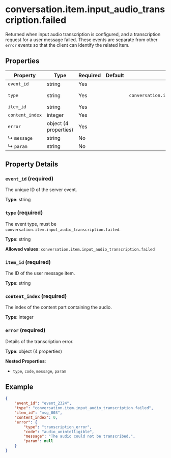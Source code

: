 # conversation.item.input_audio_transcription.failed

Returned when input audio transcription is configured, and a transcription 
request for a user message failed. These events are separate from other 
`error` events so that the client can identify the related Item.


## Properties

| Property | Type | Required | Default | Allowed Values | Description |
| -------- | ---- | -------- | ------- | -------------- | ----------- |
| `event_id` | string | Yes |  |  | The unique ID of the server event. |
| `type` | string | Yes |  | `conversation.item.input_audio_transcription.failed` | The event type, must be <br> `conversation.item.input_audio_transcription.failed`. <br>  |
| `item_id` | string | Yes |  |  | The ID of the user message item. |
| `content_index` | integer | Yes |  |  | The index of the content part containing the audio. |
| `error` | object (4 properties) | Yes |  |  | Details of the transcription error. |
|   ↳ `message` | string | No |  |  | A human-readable error message. |
|   ↳ `param` | string | No |  |  | Parameter related to the error, if any. |

## Property Details

### `event_id` (required)

The unique ID of the server event.

**Type**: string

### `type` (required)

The event type, must be
`conversation.item.input_audio_transcription.failed`.


**Type**: string

**Allowed values**: `conversation.item.input_audio_transcription.failed`

### `item_id` (required)

The ID of the user message item.

**Type**: string

### `content_index` (required)

The index of the content part containing the audio.

**Type**: integer

### `error` (required)

Details of the transcription error.

**Type**: object (4 properties)

**Nested Properties**:

* `type`, `code`, `message`, `param`

## Example

```json
{
    "event_id": "event_2324",
    "type": "conversation.item.input_audio_transcription.failed",
    "item_id": "msg_003",
    "content_index": 0,
    "error": {
        "type": "transcription_error",
        "code": "audio_unintelligible",
        "message": "The audio could not be transcribed.",
        "param": null
    }
}

```

